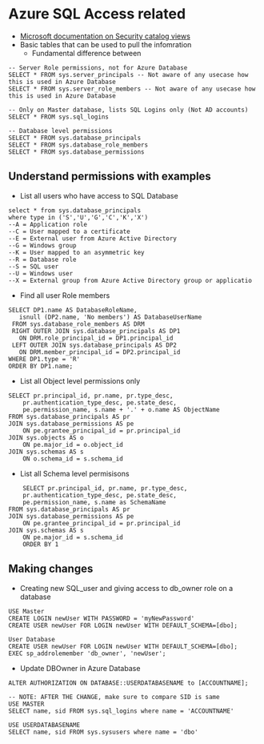 Azure SQL Access related
=======================

* [Microsoft documentation on Security catalog views](https://docs.microsoft.com/en-us/sql/relational-databases/system-catalog-views/security-catalog-views-transact-sql?view=sql-server-ver15)
* Basic tables that can be used to pull the infomration
    - Fundamental difference between 
```
-- Server Role permissions, not for Azure Database 
SELECT * FROM sys.server_principals -- Not aware of any usecase how this is used in Azure Database
SELECT * FROM sys.server_role_members -- Not aware of any usecase how this is used in Azure Database

-- Only on Master database, lists SQL Logins only (Not AD accounts) 
SELECT * FROM sys.sql_logins

-- Database level permissions
SELECT * FROM sys.database_principals 
SELECT * FROM sys.database_role_members 
SELECT * FROM sys.database_permissions 
```



Understand permissions with examples
------------------------------------
* List all users who have access to SQL Database 
```
select * from sys.database_principals 
where type in ('S','U','G','C','K','X') 
--A = Application role
--C = User mapped to a certificate
--E = External user from Azure Active Directory
--G = Windows group
--K = User mapped to an asymmetric key
--R = Database role
--S = SQL user
--U = Windows user
--X = External group from Azure Active Directory group or applicatio
```
* Find all user Role members 
```
SELECT DP1.name AS DatabaseRoleName,   
   isnull (DP2.name, 'No members') AS DatabaseUserName   
 FROM sys.database_role_members AS DRM  
 RIGHT OUTER JOIN sys.database_principals AS DP1  
   ON DRM.role_principal_id = DP1.principal_id  
 LEFT OUTER JOIN sys.database_principals AS DP2  
   ON DRM.member_principal_id = DP2.principal_id  
WHERE DP1.type = 'R'
ORDER BY DP1.name;  
```
* List all Object level permissions only 
```
SELECT pr.principal_id, pr.name, pr.type_desc,   
    pr.authentication_type_desc, pe.state_desc,   
    pe.permission_name, s.name + '.' + o.name AS ObjectName  
FROM sys.database_principals AS pr  
JOIN sys.database_permissions AS pe  
    ON pe.grantee_principal_id = pr.principal_id  
JOIN sys.objects AS o  
    ON pe.major_id = o.object_id  
JOIN sys.schemas AS s  
    ON o.schema_id = s.schema_id
```
* List all Schema level permisisons 
```
	SELECT pr.principal_id, pr.name, pr.type_desc,   
    pr.authentication_type_desc, pe.state_desc,   
    pe.permission_name, s.name as SchemaName
FROM sys.database_principals AS pr  
JOIN sys.database_permissions AS pe  
    ON pe.grantee_principal_id = pr.principal_id  
JOIN sys.schemas AS s  
    ON pe.major_id = s.schema_id
	ORDER BY 1 
```





Making changes
-------------
* Creating new SQL_user and giving access to db_owner role on a database
```
USE Master
CREATE LOGIN newUser WITH PASSWORD = 'myNewPassword'
CREATE USER newUser FOR LOGIN newUser WITH DEFAULT_SCHEMA=[dbo]; 

User Database
CREATE USER newUser FOR LOGIN newUser WITH DEFAULT_SCHEMA=[dbo];
EXEC sp_addrolemember 'db_owner', 'newUser';
```
* Update DBOwner in Azure Database 
```
ALTER AUTHORIZATION ON DATABASE::USERDATABASENAME to [ACCOUNTNAME]; 

-- NOTE: AFTER THE CHANGE, make sure to compare SID is same 
USE MASTER 
SELECT name, sid FROM sys.sql_logins where name = 'ACCOUNTNAME'
 
USE USERDATABASENAME 
SELECT name, sid FROM sys.sysusers where name = 'dbo'
```






